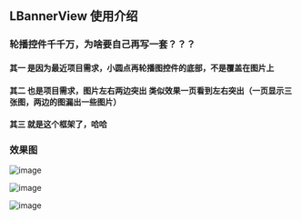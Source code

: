 ## LBannerView 使用介绍

### 轮播控件千千万，为啥要自己再写一套？？？

#### 其一 是因为最近项目需求，小圆点再轮播图控件的底部，不是覆盖在图片上

#### 其二 也是项目需求，图片左右两边突出 类似效果一页看到左右突出（一页显示三张图，两边的图漏出一些图片）

#### 其三 就是这个框架了，哈哈

### 效果图

![image](https://github.com/fazhongxu/IBannerView/blob/master/images/banner_below.png)

![image](https://github.com/fazhongxu/IBannerView/blob/master/images/banner_cover.png)

![image](https://github.com/fazhongxu/IBannerView/blob/master/images/screenshot_below.png)

